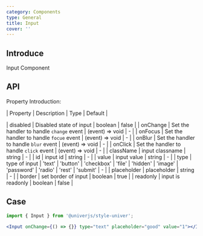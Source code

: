 ```yaml
---
category: Components
type: General
title: Input
cover: ''
---
```


## Introduce

Input Component

## API

Property Introduction:

| Property | Description | Type | Default |

| disabled | Disabled state of input | boolean | false |
| onChange | Set the handler to handle `change` event | (event) => void | - |
| onFocus | Set the handler to handle `focue` event | (event) => void | - |
| onBlur | Set the handler to handle `blur` event | (event) => void | - |
| onClick | Set the handler to handle `click` event | (event) => void | - |
| className | input classname | string | - |
| id | input id | string | - |
| value | input value | string | - |
| type | type of input | 'text' | 'button' | 'checkbox' | 'file' | 'hidden' | 'image' | 'password' | 'radio' | 'rest' | 'submit' | - |
| placeholder | placeholder | string | - |
| border | set border of input | boolean | true |
| readonly | input is readonly | boolean | false |

## Case

```jsx
import { Input } from '@univerjs/style-univer';

<Input onChange={() => {}} type="text" placeholder="good" value="1"></Input>;
```

